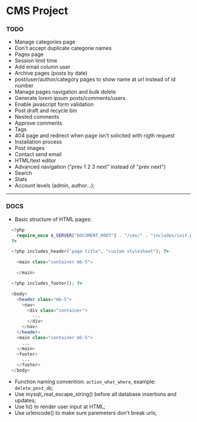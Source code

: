 # CMS Project

### TODO

- Manage categories page
- Don't accept duplicate categorie names
- Pages page
- Session limit time
- Add email column user
- Archive pages (posts by date)
- post/user/author/category pages to show name at url instead of id number
- Manage pages navigation and bulk delete
- Generate lorem ipsum posts/comments/users
- Enable javascript form validation
- Post draft and recycle bin
- Nested comments
- Approve comments
- Tags
- 404 page and redirect when page isn't solicited with rigth request
- Installation process
- Post images
- Contact send email
- HTML/text editor
- Advanced navigation ("prev 1 2 3 next" instead of "prev next")
- Search
- Stats
- Account levels (admin, author...);

---

### DOCS

- Basic structure of HTML pages:

```php
  <?php
    require_once $_SERVER["DOCUMENT_ROOT"] . "/cms/" . "includes/init.php";
  ?>

  <?php includes_header("page title", "custom stylesheet"); ?>

    <main class="container mb-5">

    </main>

  <?php includes_footer(); ?>
```

```php
  <body>
    <header class="mb-5">
      <nav>
        <div class="container">
          ...
        </div>
      </nav>
    </header>
    <main class="container mb-5">
      ...
    </main>
    <footer>
      ...
    </footer>
  </body>
```

- Function naming convention: `action_what_where`, example: `delete_post_db`;
- Use mysqli_real_escape_string() before all database insertions and updates;
- Use h() to render user input at HTML;
- Use urlencode() to make sure paremeters don't break urls;
